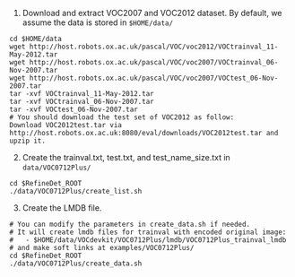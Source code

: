 1. Download and extract VOC2007 and VOC2012 dataset. By default, we assume the data is stored in `$HOME/data/`
  ```Shell
  cd $HOME/data
  wget http://host.robots.ox.ac.uk/pascal/VOC/voc2012/VOCtrainval_11-May-2012.tar
  wget http://host.robots.ox.ac.uk/pascal/VOC/voc2007/VOCtrainval_06-Nov-2007.tar
  wget http://host.robots.ox.ac.uk/pascal/VOC/voc2007/VOCtest_06-Nov-2007.tar
  tar -xvf VOCtrainval_11-May-2012.tar
  tar -xvf VOCtrainval_06-Nov-2007.tar
  tar -xvf VOCtest_06-Nov-2007.tar
  # You should download the test set of VOC2012 as follow:
  Download VOC2012test.tar via http://host.robots.ox.ac.uk:8080/eval/downloads/VOC2012test.tar and upzip it.
  ```  

2. Create the trainval.txt, test.txt, and test_name_size.txt in `data/VOC0712Plus/`
  ```Shell
  cd $RefineDet_ROOT
  ./data/VOC0712Plus/create_list.sh
  ```

3. Create the LMDB file.
  ```Shell
  # You can modify the parameters in create_data.sh if needed.
  # It will create lmdb files for trainval with encoded original image:
  #   - $HOME/data/VOCdevkit/VOC0712Plus/lmdb/VOC0712Plus_trainval_lmdb
  # and make soft links at examples/VOC0712Plus/
  cd $RefineDet_ROOT
  ./data/VOC0712Plus/create_data.sh
  ```
